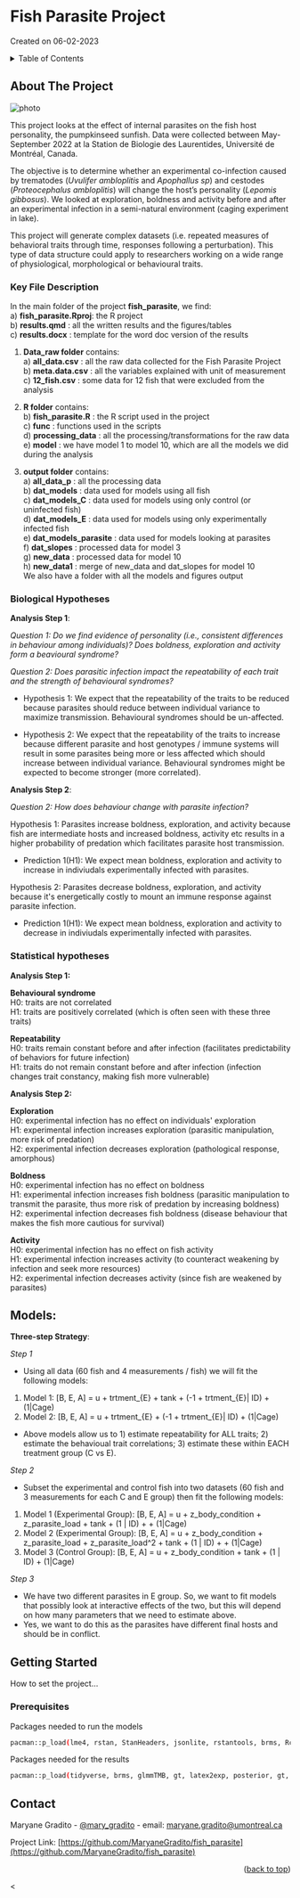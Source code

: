 # Fish Parasite Project
Created on 06-02-2023

<!-- TABLE OF CONTENTS -->
<details>
  <summary>Table of Contents</summary>
  <ol>
    <li>
      <a href="#about-the-project">About The Project</a>
      <ul>
        <li><a href="#key-file-description">Key File Description</a></li>
	<li><a href="#statistical-hypotheses">Statistical Hypotheses</a></li>
      </ul>
    </li>
    <li>
      <a href="#getting-started">Getting Started</a>
      <ul>
        <li><a href="#prerequisites">Prerequisites</a></li>
      </ul>
    </li>
    <li><a href="#contact">Contact</a></li>
  </ol>
</details>


<!-- ABOUT THE PROJECT -->
## About The Project

![photo](https://user-images.githubusercontent.com/124327996/216885394-6af47385-65ec-425b-98a1-cad19f8a065f.jpg)

This project looks at the effect of internal parasites on the fish host personality, the pumpkinseed sunfish.
Data were collected between May-September 2022 at la Station de Biologie des Laurentides, Université de Montréal, Canada.

The objective is to determine whether an experimental co-infection caused by trematodes (*Uvulifer ambloplitis* and *Apophallus sp*)
and cestodes (*Proteocephalus ambloplitis*) will change the host’s personality (*Lepomis gibbosus*). We looked at exploration, boldness 
and activity before and after an experimental infection in a semi-natural environment (caging experiment in lake). 

This project will generate complex datasets (i.e. repeated measures of behavioral traits through time, responses following a perturbation). 
This type of data structure could apply to researchers working on a wide range of physiological, morphological or behavioural traits.

### Key File Description

In the main folder of the project **fish_parasite**, we find:  
a) **fish_parasite.Rproj**: the R project    
b) **results.qmd** : all the written results and the figures/tables  
c) **results.docx** : template for the word doc version of the results  

1. **Data_raw folder** contains:  
a) **all_data.csv** : all the raw data collected for the Fish Parasite Project  
b) **meta.data.csv** : all the variables explained with unit of measurement  
c) **12_fish.csv** : some data for 12 fish that were excluded from the analysis  

2. **R folder** contains:   
b) **fish_parasite.R** :  the R script used in the project   
c) **func** : functions used in the scripts  
d) **processing_data** : all the processing/transformations for the raw data  
e) **model** : we have model 1 to model 10, which are all the models we did during the analysis  

3. **output folder** contains:  
a) **all_data_p** : all the processing data  
b) **dat_models** : data used for models using all fish  
c) **dat_models_C** : data used for models using only control (or uninfected fish)  
d) **dat_models_E** : data used for models using only experimentally infected fish  
e) **dat_models_parasite** : data used for models looking at parasites  
f) **dat_slopes** : processed data for model 3  
g) **new_data** : processed data for model 10  
h) **new_data1** : merge of new_data and dat_slopes for model 10  
We also have a folder with all the models and figures output  

### Biological Hypotheses

**Analysis Step 1**:

*Question 1: Do we find evidence of personality (i.e., consistent differences in behaviour among individuals)? Does boldness, exploration and activity form a beavioural syndrome?*  

*Question 2: Does parasitic infection impact the repeatability of each trait and the strength of behavioural syndromes?*  

+ Hypothesis 1: We expect that the repeatability of the traits to be reduced because parasites should reduce between individual variance to maximize transmission. Behavioural syndromes should be un-affected. 

+ Hypothesis 2: We expect that the repeatability of the traits to increase because different parasite and host genotypes / immune systems will result in some parasites being more or less affected which should increase between individual variance. Behavioural syndromes might be expected to become stronger (more correlated). 

**Analysis Step 2**: 

*Question 2: How does behaviour change with parasite infection?*  

Hypothesis 1: Parasites increase boldness, exploration, and activity because fish are intermediate hosts and increased boldness, activity etc results in a higher probability of predation which facilitates parasite host transmission.  
    
+ Prediction 1(H1): We expect mean boldness, exploration and activity to increase in indiviudals experimentally infected with parasites.  

Hypothesis 2: Parasites decrease boldness, exploration, and activity because it's energetically costly to mount an immune response against parasite infection.  
    
+ Prediction 1(H1): We expect mean boldness, exploration and activity to decrease in indiviudals experimentally infected with parasites.  

### Statistical hypotheses

**Analysis Step 1:**  

**Behavioural syndrome**  
H0: traits are not correlated  
H1: traits are positively correlated (which is often seen with these three traits)  

**Repeatability**  
H0: traits remain constant before and after infection (facilitates predictability of behaviors for future infection)   
H1: traits do not remain constant before and after infection (infection changes trait constancy, making fish more vulnerable)  

**Analysis Step 2:**  

**Exploration**  
H0: experimental infection has no effect on individuals' exploration  
H1: experimental infection increases exploration (parasitic manipulation, more risk of predation)   
H2: experimental infection decreases exploration (pathological response, amorphous)  

**Boldness**  
H0: experimental infection has no effect on boldness  
H1: experimental infection increases fish boldness (parasitic manipulation to transmit the parasite, thus more risk of predation by increasing boldness)  
H2: experimental infection decreases fish boldness (disease behaviour that makes the fish more cautious for survival)  

**Activity**  
H0: experimental infection has no effect on fish activity  
H1: experimental infection increases activity (to counteract weakening by infection and seek more resources)  
H2: experimental infection decreases activity (since fish are weakened by parasites)  


## Models:

**Three-step Strategy**:

*Step 1*
+ Using all data (60 fish and 4 measurements / fish) we will fit the following models:

1) Model 1: [B, E, A] = u + trtment_{E} + tank + (-1 + trtment_{E}| ID) + (1|Cage)
2) Model 2: [B, E, A] = u + trtment_{E} + (-1 + trtment_{E}| ID) + (1|Cage)

+ Above models allow us to 1) estimate repeatability for ALL traits; 2) estimate the behavioual trait correlations; 3) estimate these within EACH treatment group (C vs E).

*Step 2*
+ Subset the experimental and control fish into two datasets (60 fish and 3 measurements for each C and E group) then fit the following models:


1) Model 1 (Experimental Group): [B, E, A] = u + z_body_condition + z_parasite_load + tank + (1 | ID) + + (1|Cage)
2) Model 2 (Experimental Group): [B, E, A] = u + z_body_condition + z_parasite_load + z_parasite_load^2 + tank + (1 | ID) + + (1|Cage)
3) Model 3 (Control Group): [B, E, A] = u + z_body_condition + tank + (1 | ID) + (1|Cage)

*Step 3*
+ We have two different parasites in E group. So, we want to fit models that possibly look at interactive effects of the two, but this will depend on how many parameters that we need to estimate above.
+ Yes, we want to do this as the parasites have different final hosts and should be in conflict. 


<!-- GETTING STARTED -->
## Getting Started

How to set the project...

### Prerequisites

Packages needed to run the models   
  ```sh
  pacman::p_load(lme4, rstan, StanHeaders, jsonlite, rstantools, brms, Rcpp, dplyr, here, flextable, pander)
  ```
  
  Packages needed for the results     
  ```sh
  pacman::p_load(tidyverse, brms, glmmTMB, gt, latex2exp, posterior, gt, glue, dplyr,magrittr, ggplot2, cowplot, jpeg, magick)
  ```


<!-- CONTACT -->
## Contact

Maryane Gradito - [@mary_gradito](https://twitter.com/mary_gradito) - email: maryane.gradito@umontreal.ca

Project Link: [https://github.com/MaryaneGradito/fish_parasite](https://github.com/MaryaneGradito/fish_parasite)

<p align="right">(<a href="#readme-top">back to top</a>)</p>
<
